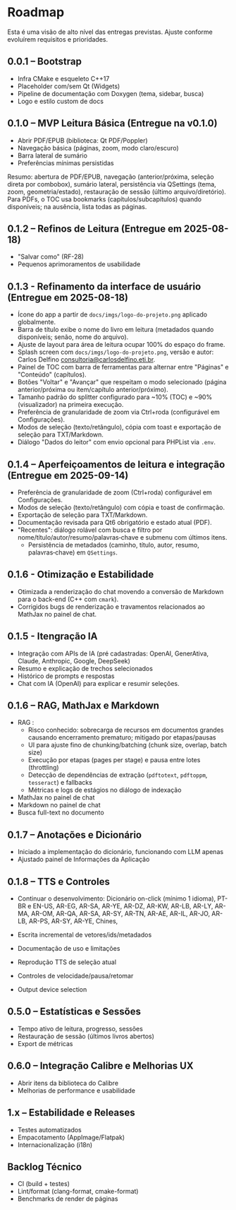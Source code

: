 # Roadmap

Esta é uma visão de alto nível das entregas previstas. Ajuste conforme evoluírem requisitos e prioridades.


## 0.0.1 – Bootstrap
- Infra CMake e esqueleto C++17
- Placeholder com/sem Qt (Widgets)
- Pipeline de documentação com Doxygen (tema, sidebar, busca)
- Logo e estilo custom de docs

## 0.1.0 – MVP Leitura Básica (Entregue na v0.1.0)
- Abrir PDF/EPUB (biblioteca: Qt PDF/Poppler)
- Navegação básica (páginas, zoom, modo claro/escuro)
- Barra lateral de sumário
- Preferências mínimas persistidas
  
Resumo: abertura de PDF/EPUB, navegação (anterior/próxima, seleção direta por combobox), sumário lateral, persistência via QSettings (tema, zoom, geometria/estado), restauração de sessão (último arquivo/diretório). Para PDFs, o TOC usa bookmarks (capítulos/subcapítulos) quando disponíveis; na ausência, lista todas as páginas.

## 0.1.2 – Refinos de Leitura (Entregue em 2025-08-18)
- "Salvar como" (RF-28)
- Pequenos aprimoramentos de usabilidade

## 0.1.3 - Refinamento da interface de usuário (Entregue em 2025-08-18)
- Ícone do app a partir de `docs/imgs/logo-do-projeto.png` aplicado globalmente.
- Barra de título exibe o nome do livro em leitura (metadados quando disponíveis; senão, nome do arquivo).
- Ajuste de layout para área de leitura ocupar 100% do espaço do frame.
- Splash screen com `docs/imgs/logo-do-projeto.png`, versão e autor: Carlos Delfino <consultoria@carlosdelfino.eti.br>.
- Painel de TOC com barra de ferramentas para alternar entre "Páginas" e "Conteúdo" (capítulos).
- Botões "Voltar" e "Avançar" que respeitam o modo selecionado (página anterior/próxima ou item/capítulo anterior/próximo).
- Tamanho padrão do splitter configurado para ~10% (TOC) e ~90% (visualizador) na primeira execução.
- Preferência de granularidade de zoom via Ctrl+roda (configurável em Configurações).
- Modos de seleção (texto/retângulo), cópia com toast e exportação de seleção para TXT/Markdown.
- Diálogo "Dados do leitor" com envio opcional para PHPList via `.env`.

## 0.1.4 – Aperfeiçoamentos de leitura e integração (Entregue em 2025-09-14)
- Preferência de granularidade de zoom (Ctrl+roda) configurável em Configurações.
- Modos de seleção (texto/retângulo) com cópia e toast de confirmação.
- Exportação de seleção para TXT/Markdown.
- Documentação revisada para Qt6 obrigatório e estado atual (PDF).
 - "Recentes": diálogo rolável com busca e filtro por nome/título/autor/resumo/palavras‑chave e submenu com últimos itens.
   - Persistência de metadados (caminho, título, autor, resumo, palavras‑chave) em `QSettings`.

## 0.1.6 - Otimização e Estabilidade
- Otimizada a renderização do chat movendo a conversão de Markdown para o back-end (C++ com `cmark`).
- Corrigidos bugs de renderização e travamentos relacionados ao MathJax no painel de chat.

## 0.1.5 - Itengração IA
- Integração com APIs de IA (pré cadastradas: OpenAI, GenerAtiva, Claude, Anthropic, Google, DeepSeek)
- Resumo e explicação de trechos selecionados
- Histórico de prompts e respostas
- Chat com IA (OpenAI) para explicar e resumir seleções.

## 0.1.6 – RAG, MathJax e Markdown
- RAG :
  - Risco conhecido: sobrecarga de recursos em documentos grandes causando encerramento prematuro; mitigado por etapas/pausas
  - UI para ajuste fino de chunking/batching (chunk size, overlap, batch size)
  - Execução por etapas (pages per stage) e pausa entre lotes (throttling)
  - Detecção de dependências de extração (`pdftotext`, `pdftoppm`, `tesseract`) e fallbacks
  - Métricas e logs de estágios no diálogo de indexação
- MathJax no painel de chat
- Markdown no painel de chat
- Busca full-text no documento

## 0.1.7 – Anotações e Dicionário
- Iniciado a implementação do dicionário, funcionando com LLM apenas
- Ajustado painel de Informações da Aplicação


## 0.1.8 – TTS e Controles
- Continuar o desenvolvimento: Dicionário on-click (mínimo 1 idioma), PT-BR e EN-US, AR-EG, AR-SA, AR-YE, AR-DZ, AR-KW, AR-LB, AR-LY, AR-MA, AR-OM, AR-QA, AR-SA, AR-SY, AR-TN, AR-AE, AR-IL, AR-JO, AR-LB, AR-PS, AR-SY, AR-YE, Chines,

- Escrita incremental de vetores/ids/metadados
- Documentação de uso e limitações
- Reprodução TTS de seleção atual
- Controles de velocidade/pausa/retomar
- Output device selection

## 0.5.0 – Estatísticas e Sessões
- Tempo ativo de leitura, progresso, sessões
- Restauração de sessão (últimos livros abertos)
- Export de métricas

## 0.6.0 – Integração Calibre e Melhorias UX
- Abrir itens da biblioteca do Calibre
- Melhorias de performance e usabilidade

## 1.x – Estabilidade e Releases
- Testes automatizados
- Empacotamento (AppImage/Flatpak)
- Internacionalização (i18n)

## Backlog Técnico
- CI (build + testes)
- Lint/format (clang-format, cmake-format)
- Benchmarks de render de páginas
